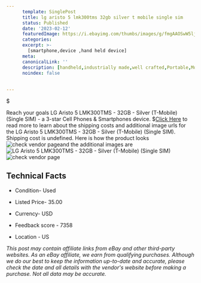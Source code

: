 ```yaml
---
      template: SinglePost
      title: lg aristo 5 lmk300tms 32gb silver t mobile single sim 
      status: Published
      date: '2023-02-12'
      featuredImage: https://i.ebayimg.com/thumbs/images/g/fmgAAOSwW5ljod82/s-l225.jpg
      categories: 
      excerpt: >-
        [smartphone,device ,hand held device]
      meta:
      canonicalLink: ''
      description: [handheld,industrially made,well crafted,Portable,Mobile,Compact,Convenient,Lightweight,Maneuverable,Man-portable,Miniature,Carriable,Hand-held,Light,Holdable,Transportable,Mobile device,Pocket-sized,On-the-go,Wireless,Cordless,Compact size,Convenient size, smartphone,device ,hand held device]
      noindex: false
      
        
---
```

$

Reach your goals LG Aristo 5 LMK300TMS - 32GB - Silver (T-Mobile) (Single SIM) - a 3-star Cell Phones & Smartphones device.
$[Click Here](https://www.ebay.com/itm/125755955711?hash=item1d47a399ff%3Ag%3AfmgAAOSwW5ljod82&mkevt=1&mkcid=1&mkrid=711-53200-19255-0&campid=%253CePNCampaignId%253E&customid=%253CreferenceId%253E&toolid=10049) to read more to learn about the shipping costs and additional image urls for the LG Aristo 5 LMK300TMS - 32GB - Silver (T-Mobile) (Single SIM). Shipping cost is undefined. Here is how the product looks ![check vendor page](https://i.ebayimg.com/thumbs/images/g/fmgAAOSwW5ljod82/s-l225.jpg)and the additional images are![LG Aristo 5 LMK300TMS - 32GB - Silver (T-Mobile) (Single SIM)](https://i.ebayimg.com/images/g/fmgAAOSwW5ljod82/s-l1200.jpg)![check vendor page](https://origin-galleryplus.ebayimg.com/ws/web/125755955711_2_0_1/225x225.jpg,https://origin-galleryplus.ebayimg.com/ws/web/125755955711_3_0_1/225x225.jpg,https://origin-galleryplus.ebayimg.com/ws/web/125755955711_4_0_1/225x225.jpg,https://origin-galleryplus.ebayimg.com/ws/web/125755955711_5_0_1/225x225.jpg,https://origin-galleryplus.ebayimg.com/ws/web/125755955711_6_0_1/225x225.jpg,https://origin-galleryplus.ebayimg.com/ws/web/125755955711_7_0_1/225x225.jpg,https://origin-galleryplus.ebayimg.com/ws/web/125755955711_8_0_1/225x225.jpg,https://origin-galleryplus.ebayimg.com/ws/web/125755955711_9_0_1/225x225.jpg,https://origin-galleryplus.ebayimg.com/ws/web/125755955711_10_0_1/225x225.jpg,https://origin-galleryplus.ebayimg.com/ws/web/125755955711_11_0_1/225x225.jpg)



 ## Technical Facts 



     
      

 - Condition- Used 


      

 - Listed Price- 35.00 


      

 - Currency- USD 


      

 - Feedback score - 7358 


      

 - Location - US 


      
      

 *_This post may contain affiliate links from eBay and other third-party websites. As an eBay affiliate, we earn from qualifying purchases. Although we do our best to keep the information up-to-date and accurate, please check the date and all details with the vendor's website before making a purchase. Not all data may be accurate._*






